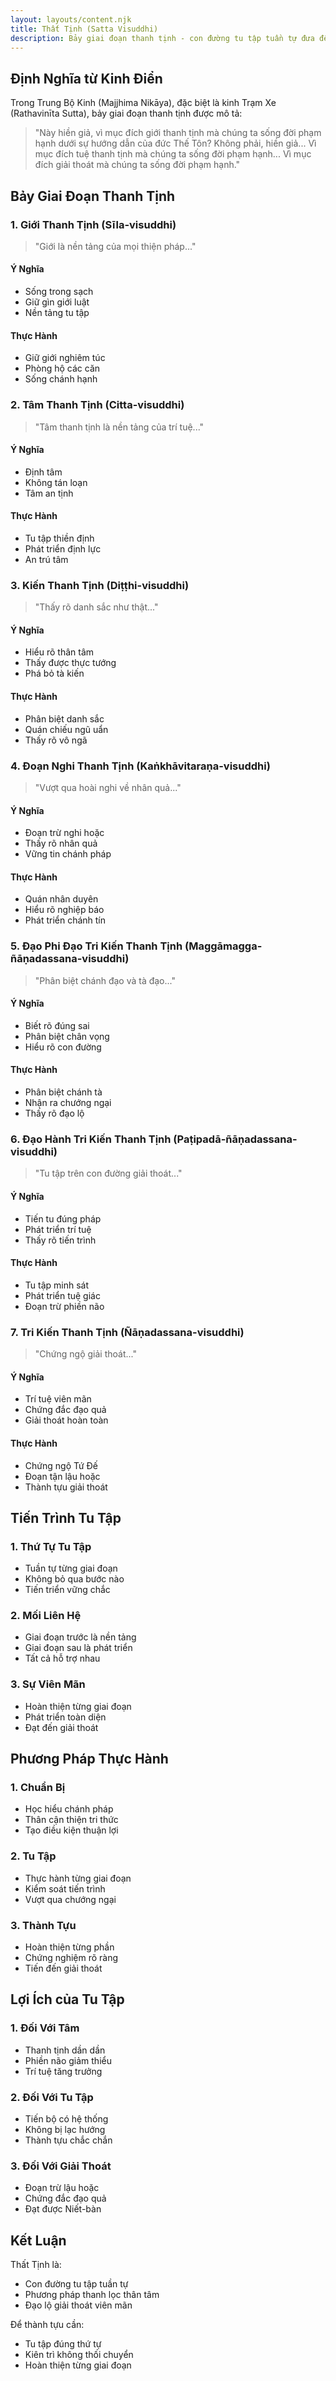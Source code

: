 ```yaml
---
layout: layouts/content.njk
title: Thất Tịnh (Satta Visuddhi)
description: Bảy giai đoạn thanh tịnh - con đường tu tập tuần tự đưa đến giải thoát
---
```


## Định Nghĩa từ Kinh Điển

Trong Trung Bộ Kinh (Majjhima Nikāya), đặc biệt là kinh Trạm Xe (Rathavinīta Sutta), bảy giai đoạn thanh tịnh được mô tả:

> "Này hiền giả, vì mục đích giới thanh tịnh mà chúng ta sống đời phạm hạnh dưới sự hướng dẫn của đức Thế Tôn? Không phải, hiền giả... Vì mục đích tuệ thanh tịnh mà chúng ta sống đời phạm hạnh... Vì mục đích giải thoát mà chúng ta sống đời phạm hạnh."

## Bảy Giai Đoạn Thanh Tịnh

### 1. Giới Thanh Tịnh (Sīla-visuddhi)
> "Giới là nền tảng của mọi thiện pháp..."

#### Ý Nghĩa
- Sống trong sạch
- Giữ gìn giới luật
- Nền tảng tu tập

#### Thực Hành
- Giữ giới nghiêm túc
- Phòng hộ các căn
- Sống chánh hạnh

### 2. Tâm Thanh Tịnh (Citta-visuddhi)
> "Tâm thanh tịnh là nền tảng của trí tuệ..."

#### Ý Nghĩa
- Định tâm
- Không tán loạn
- Tâm an tịnh

#### Thực Hành
- Tu tập thiền định
- Phát triển định lực
- An trú tâm

### 3. Kiến Thanh Tịnh (Diṭṭhi-visuddhi)
> "Thấy rõ danh sắc như thật..."

#### Ý Nghĩa
- Hiểu rõ thân tâm
- Thấy được thực tướng
- Phá bỏ tà kiến

#### Thực Hành
- Phân biệt danh sắc
- Quán chiếu ngũ uẩn
- Thấy rõ vô ngã

### 4. Đoạn Nghi Thanh Tịnh (Kaṅkhāvitaraṇa-visuddhi)
> "Vượt qua hoài nghi về nhân quả..."

#### Ý Nghĩa
- Đoạn trừ nghi hoặc
- Thấy rõ nhân quả
- Vững tin chánh pháp

#### Thực Hành
- Quán nhân duyên
- Hiểu rõ nghiệp báo
- Phát triển chánh tín

### 5. Đạo Phi Đạo Tri Kiến Thanh Tịnh (Maggāmagga-ñāṇadassana-visuddhi)
> "Phân biệt chánh đạo và tà đạo..."

#### Ý Nghĩa
- Biết rõ đúng sai
- Phân biệt chân vọng
- Hiểu rõ con đường

#### Thực Hành
- Phân biệt chánh tà
- Nhận ra chướng ngại
- Thấy rõ đạo lộ

### 6. Đạo Hành Tri Kiến Thanh Tịnh (Paṭipadā-ñāṇadassana-visuddhi)
> "Tu tập trên con đường giải thoát..."

#### Ý Nghĩa
- Tiến tu đúng pháp
- Phát triển trí tuệ
- Thấy rõ tiến trình

#### Thực Hành
- Tu tập minh sát
- Phát triển tuệ giác
- Đoạn trừ phiền não

### 7. Tri Kiến Thanh Tịnh (Ñāṇadassana-visuddhi)
> "Chứng ngộ giải thoát..."

#### Ý Nghĩa
- Trí tuệ viên mãn
- Chứng đắc đạo quả
- Giải thoát hoàn toàn

#### Thực Hành
- Chứng ngộ Tứ Đế
- Đoạn tận lậu hoặc
- Thành tựu giải thoát

## Tiến Trình Tu Tập

### 1. Thứ Tự Tu Tập
- Tuần tự từng giai đoạn
- Không bỏ qua bước nào
- Tiến triển vững chắc

### 2. Mối Liên Hệ
- Giai đoạn trước là nền tảng
- Giai đoạn sau là phát triển
- Tất cả hỗ trợ nhau

### 3. Sự Viên Mãn
- Hoàn thiện từng giai đoạn
- Phát triển toàn diện
- Đạt đến giải thoát

## Phương Pháp Thực Hành

### 1. Chuẩn Bị
- Học hiểu chánh pháp
- Thân cận thiện tri thức
- Tạo điều kiện thuận lợi

### 2. Tu Tập
- Thực hành từng giai đoạn
- Kiểm soát tiến trình
- Vượt qua chướng ngại

### 3. Thành Tựu
- Hoàn thiện từng phần
- Chứng nghiệm rõ ràng
- Tiến đến giải thoát

## Lợi Ích của Tu Tập

### 1. Đối Với Tâm
- Thanh tịnh dần dần
- Phiền não giảm thiểu
- Trí tuệ tăng trưởng

### 2. Đối Với Tu Tập
- Tiến bộ có hệ thống
- Không bị lạc hướng
- Thành tựu chắc chắn

### 3. Đối Với Giải Thoát
- Đoạn trừ lậu hoặc
- Chứng đắc đạo quả
- Đạt được Niết-bàn

## Kết Luận

Thất Tịnh là:
- Con đường tu tập tuần tự
- Phương pháp thanh lọc thân tâm
- Đạo lộ giải thoát viên mãn

Để thành tựu cần:
- Tu tập đúng thứ tự
- Kiên trì không thối chuyển
- Hoàn thiện từng giai đoạn
